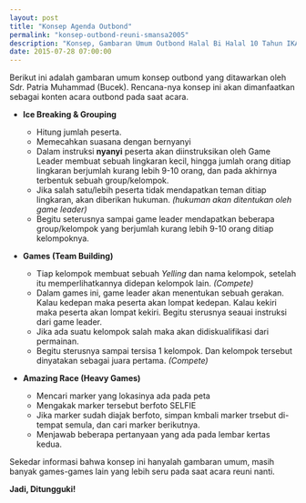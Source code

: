 ```yaml
---
layout: post
title: "Konsep Agenda Outbond"
permalink: "konsep-outbond-reuni-smansa2005"
description: "Konsep, Gambaran Umum Outbond Halal Bi Halal 10 Tahun IKA Smansa 2005 Makassar"
date: 2015-07-28 07:00:00
---
```

Berikut ini adalah gambaran umum konsep outbond yang ditawarkan oleh Sdr. Patria
Muhammad (Bucek). Rencana-nya konsep ini akan dimanfaatkan sebagai konten acara
outbond pada saat acara.

- __Ice Breaking & Grouping__
  - Hitung jumlah peserta.
  - Memecahkan suasana dengan bernyanyi
  - Dalam instruksi **nyanyi** peserta akan diinstruksikan oleh Game Leader membuat sebuah lingkaran
    kecil, hingga jumlah orang ditiap lingkaran berjumlah kurang lebih 9-10 orang,
    dan pada akhirnya terbentuk sebuah group/kelompok.
  - Jika salah satu/lebih peserta tidak mendapatkan teman ditiap lingkaran,
    akan diberikan hukuman. _(hukuman akan ditentukan oleh game leader)_
  - Begitu seterusnya sampai game leader mendapatkan beberapa group/kelompok yang
    berjumlah kurang lebih 9-10 orang ditiap kelompoknya.

- __Games (Team Building)__
  - Tiap kelompok membuat sebuah _Yelling_ dan nama kelompok, setelah itu memperlihatkannya
    didepan kelompok lain. _(Compete)_
  - Dalam games ini, game leader akan menentukan sebuah gerakan. Kalau kedepan maka
    peserta akan lompat kedepan. Kalau kekiri maka peserta akan lompat kekiri.
    Begitu sterusnya seauai instruksi dari game leader.
  - Jika ada suatu kelompok salah maka akan didiskualifikasi dari permainan.
  - Begitu sterusnya sampai tersisa 1 kelompok. Dan kelompok tersebut dinyatakan
    sebagai juara pertama. _(Compete)_

- __Amazing Race (Heavy Games)__
  - Mencari marker yang lokasinya ada pada peta
  - Mengakak marker tersebut berfoto SELFIE
  - Jika marker sudah diajak berfoto, simpan kmbali marker trsebut di-tempat semula,
    dan cari marker berikutnya.
  - Menjawab beberapa pertanyaan yang ada pada lembar kertas kedua.

Sekedar informasi bahwa konsep ini hanyalah gambaran umum, masih banyak games-games
lain yang lebih seru pada saat acara reuni nanti.

__Jadi, Ditungguki!__
